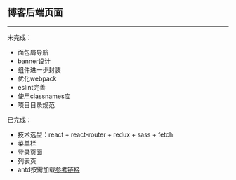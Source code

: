 ## 博客后端页面  
------ 
未完成：  
* 面包屑导航
* banner设计
* 组件进一步封装
* 优化webpack    
* eslint完善  
* 使用classnames库  
* 项目目录规范

已完成：  
* 技术选型：react + react-router + redux + sass + fetch
* 菜单栏  
* 登录页面  
* 列表页  
* antd按需加载[参考链接](https://ant.design/docs/react/introduce-cn)